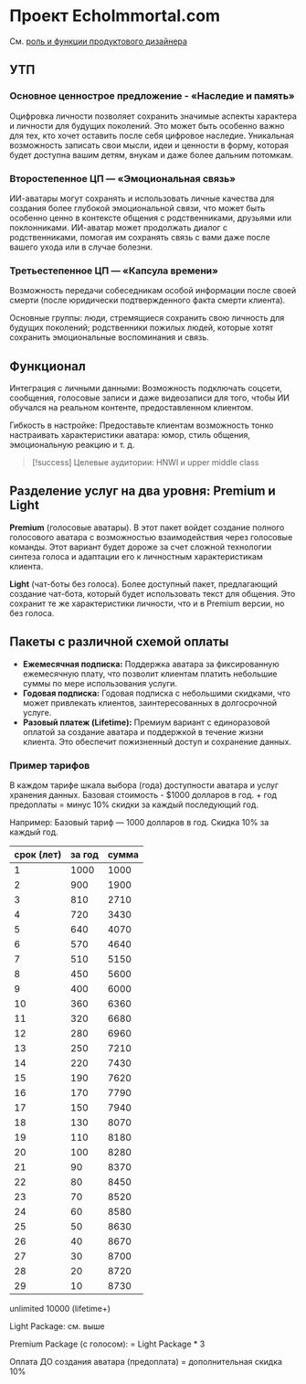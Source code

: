 # Проект EchoImmortal.com

См. [роль и функции продуктового дизайнера](obsidian://advanced-uri?vault=%F0%9F%91%A8%F0%9F%8F%BB%E2%80%8D%F0%9F%8E%A8%20design&filepath=%25F0%259F%2594%2598%2520ux-ui%252Fproduct-designer-role.md)
## УТП

### Основное ценнострое предложение - «Наследие и память»

Оцифровка личности позволяет сохранить значимые аспекты характера и личности для будущих поколений. Это может быть особенно важно для тех, кто хочет оставить после себя цифровое наследие. Уникальная возможность записать свои мысли, идеи и ценности в форму, которая будет доступна вашим детям, внукам и даже более дальним потомкам.

### Второстепенное ЦП — «Эмоциональная связь»

ИИ-аватары могут сохранять и использовать личные качества для создания более глубокой эмоциональной связи, что может быть особенно ценно в контексте общения с родственниками, друзьями или поклонниками. ИИ-аватар может продолжать диалог с родственниками, помогая им сохранять связь с вами даже после вашего ухода или в случае болезни.

### Третьестепенное ЦП — «Капсула времени»

Возможность передачи собеседникам особой информации после своей смерти (после юридически подтвержденного факта смерти клиента).

Основные группы: люди, стремящиеся сохранить свою личность для будущих поколений; родственники пожилых людей, которые хотят сохранить эмоциональные воспоминания и связь.

## Функционал

Интеграция с личными данными: Возможность подключать соцсети, сообщения, голосовые записи и даже видеозаписи для того, чтобы ИИ обучался на реальном контенте, предоставленном клиентом.

Гибкость в настройке: Предоставьте клиентам возможность тонко настраивать характеристики аватара: юмор, стиль общения, эмоциональную реакцию и т. д.

> [!success] Целевые аудитории: HNWI и upper middle class

## Разделение услуг на два уровня: Premium и Light

**Premium** (голосовые аватары). В этот пакет войдет создание полного голосового аватара с возможностью взаимодействия через голосовые команды. Этот вариант будет дороже за счет сложной технологии синтеза голоса и адаптации его к личностным характеристикам клиента.

**Light** (чат-боты без голоса). Более доступный пакет, предлагающий создание чат-бота, который будет использовать текст для общения. Это сохранит те же характеристики личности, что и в Premium версии, но без голоса.

## Пакеты с различной схемой оплаты

- **Ежемесячная подписка:** Поддержка аватара за фиксированную ежемесячную плату, что позволит клиентам платить небольшие суммы по мере использования услуги.
- **Годовая подписка:** Годовая подписка с небольшими скидками, что может привлекать клиентов, заинтересованных в долгосрочной услуге.
- **Разовый платеж (Lifetime):** Премиум вариант с единоразовой оплатой за создание аватара и поддержкой в течение жизни клиента. Это обеспечит пожизненный доступ и сохранение данных.

### Пример тарифов

В каждом тарифе шкала выбора (года) доступности аватара и услуг хранения данных. Базовая стоимость - $1000 долларов в год. + год предоплаты = минус 10% скидки за каждый последующий год.

Например:
Базовый тариф — 1000 долларов в год. Скидка 10% за каждый год.

| срок (лет) | за год | сумма |
| ---------- | ------ | ----- |
| 1          | 1000   | 1000  |
| 2          | 900    | 1900  |
| 3          | 810    | 2710  |
| 4          | 720    | 3430  |
| 5          | 640    | 4070  |
| 6          | 570    | 4640  |
| 7          | 510    | 5150  |
| 8          | 450    | 5600  |
| 9          | 400    | 6000  |
| 10         | 360    | 6360  |
| 11         | 320    | 6680  |
| 12         | 280    | 6960  |
| 13         | 250    | 7210  |
| 14         | 220    | 7430  |
| 15         | 190    | 7620  |
| 16         | 170    | 7790  |
| 17         | 150    | 7940  |
| 18         | 130    | 8070  |
| 19         | 110    | 8180  |
| 20         | 100    | 8280  |
| 21         | 90     | 8370  |
| 22         | 80     | 8450  |
| 23         | 70     | 8520  |
| 24         | 60     | 8580  |
| 25         | 50     | 8630  |
| 26         | 40     | 8670  |
| 27         | 30     | 8700  |
| 28         | 20     | 8720  |
| 29         | 10     | 8730  |

unlimited 10000 (lifetime+)

Light Package:
см. выше

Premium Package (с голосом):
= Light Package \* 3

Оплата ДО создания аватара (предоплата) = дополнительная скидка 10%
